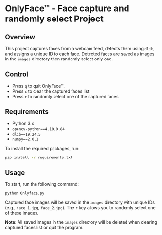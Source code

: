 # OnlyFace™ - Face capture and randomly select Project

## Overview

This project captures faces from a webcam feed, detects them using `dlib`, and assigns a unique ID to each face. Detected faces are saved as images in the `images` directory then randomly select only one.

## Control

- Press `q` to quit OnlyFace™.
- Press `c` to clear the captured faces list.
- Press `r` to randomly select one of the captured faces



## Requirements

- Python 3.x
- `opencv-python==4.10.0.84`
- `dlib==19.24.5`
- `numpy==2.0.1`

To install the required packages, run:

```bash
pip install -r requirements.txt
```
## Usage

To start, run the following command:

```bash
python Onlyface.py
```

Captured face images will be saved in the `images` directory with unique IDs (e.g., `face_1.jpg`, `face_2.jpg`). The `r` key allows you to randomly select one of these images.

**Note**: All saved images in the `images` directory will be deleted when clearing captured faces list or quit the program.